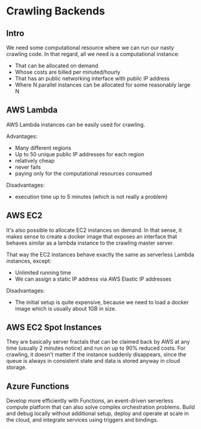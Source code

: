 # Crawling Backends

## Intro

We need some computational resource where we can run our nasty crawling code.
In that regard, all we need is a computational instance:

+ That can be allocated on demand
+ Whose costs are billed per minuted/hourly
+ That has an public networking interface with public IP address
+ Where N parallel instances can be allocated for some reasonably large N

## AWS Lambda

AWS Lambda instances can be easily used for crawling.

Advantages:

- Many different regions
- Up to 50 unique public IP addresses for each region
- relatively cheap
- never fails
- paying only for the computational resources consumed

Disadvantages:

- execution time up to 5 minutes (which is not really a problem)


## AWS EC2

It's also possible to allocate EC2 instances on demand. In that sense, it makes sense to create a docker image that exposes an interface that behaves similar as a lambda instance to the crawling master server.

That way the EC2 instances behave exactly the same as serverless Lambda instances, except:

- Unlimited running time
- We can assign a static IP address via AWS Elastic IP addresses

Disadvantages:

- The initial setup is quite expensive, because we need to load a docker image which is usually about 1GB in size.

## AWS EC2 Spot Instances

They are basically server fractals that can be claimed back by AWS at any time (usually 2 minutes notice) and run on up to 90% reduced costs. For crawling, it doesn't matter if the instance suddenly disappears, since the queue is always in consistent state and data is stored anyway in cloud storage.


## Azure Functions

Develop more efficiently with Functions, an event-driven serverless compute platform that can also solve complex orchestration problems. Build and debug locally without additional setup, deploy and operate at scale in the cloud, and integrate services using triggers and bindings.